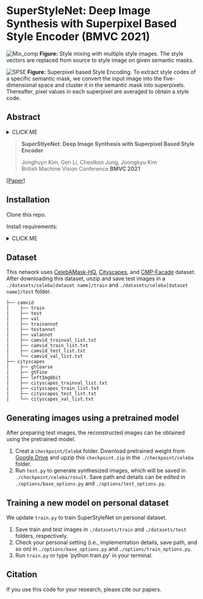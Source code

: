 # SuperStyleNet: Deep Image Synthesis with Superpixel Based Style Encoder (BMVC 2021)

![Mix_comp](https://user-images.githubusercontent.com/42399549/137694588-28f522ee-e9aa-480c-8f85-eba8f1ebe0e6.png)
**Figure:** Style mixing with multiple style images. The style vectors are replaced from source to style image on given semantic masks.

![SPSE](https://user-images.githubusercontent.com/42399549/137692560-ccb7e96e-6b9a-417c-8bbe-97db01205ea2.png)
**Figure:** Superpixel based Style Encoding. To extract style codes of a specific semantic mask, we convert the input image into the five-dimensional space and cluster it in the semantic mask into superpixels. Thereafter, pixel values in each superpixel are averaged to obtain a style code.

## Abstract

<details>
  <summary> CLICK ME </summary>
Existing methods for image synthesis utilized a style encoder based on stacks of convolutions and pooling layers to generate style codes from input images. However, the encoded vectors do not necessarily contain local information of the corresponding images since small-scale objects are tended to "wash away" through such downscaling procedures. In this paper, we propose deep image synthesis with superpixel based style encoder, named as SuperStyleNet. First, we directly extract the style codes from the original image based on superpixels to consider local objects. Second, we recover spatial relationships in vectorized style codes based on graphical analysis. Thus, the proposed network achieves high-quality image synthesis by mapping the style codes into semantic labels. Experimental results show that the proposed method outperforms state-of-the-art ones in terms of visual quality and quantitative measurements. Furthermore, we achieve elaborate spatial style editing by adjusting style codes.
</details>

> **SuperStlyeNet: Deep Image Synthesis with Superpixel Based Style Encoder**
> 
> Jonghuyn Kim, Gen Li, Cheolkon Jung, Joongkyu Kim    
> British Machine Vision Conference **BMVC 2021**

[[Paper](https:)]

## Installation

Clone this repo.

Install requirements:

<details>
  <summary> CLICK ME </summary>
torch==1.2.0
torchvision==0.4.0
easydict
matplotlib
opencv-python
glob3
pillow
dill
dominate>=2.3.1 
scikit-image
QDarkStyle==2.7
qdarkgraystyle==1.0.2
tensorboard==1.14.0
tensorboardX==1.9
tqdm==4.32.1
urllib3==1.25.8
visdom==0.1.8.9
</details>


## Dataset

This network uses [CelebAMask-HQ](https://github.com/switchablenorms/CelebAMask-HQ), [Cityscapes](https://www.cityscapes-dataset.com/), and [CMP-Facade](https://cmp.felk.cvut.cz/~tylecr1/facade/) dataset. After downloading this dataset, unzip and save test images in a `./datasets/celeba[dataset name]/train` and `./datasets/celeba[dataset name]/test` folder. 
```
├── camvid
|    ├── train
|    ├── test
|    ├── val 
|    ├── trainannot
|    ├── testannot
|    ├── valannot
|    ├── camvid_trainval_list.txt
|    ├── camvid_train_list.txt
|    ├── camvid_test_list.txt
|    └── camvid_val_list.txt
├── cityscapes
|    ├── gtCoarse
|    ├── gtFine
|    ├── leftImg8bit
|    ├── cityscapes_trainval_list.txt
|    ├── cityscapes_train_list.txt
|    ├── cityscapes_test_list.txt
|    └── cityscapes_val_list.txt           
```

## Generating images using a pretrained model

After preparing test images, the reconstructed images can be obtained using the pretrained model.

1. Creat a `checkpoint/CelebA` folder. Download pretrained weight from [Google Drive](https://drive.google.com) and upzip this `checkpoint.zip` in the `./checkpoint/celeba` folder.
2. Run `test.py` to generate synthesized images, which will be saved in `./checkpoint/celeba/result`. Save path and details can be edited in `./options/base_options.py` and `./options/test_options.py`.

## Training a new model on personal dataset
We update `train.py` to train SuperStyleNet on personal dataset.

1. Save train and test images in `./datasets/train` and `./datasets/test` folders, respectively.
2. Check your personal setting (i.e., implementation details, save path, and so on) in `./options/base_options.py` and `./options/train_options.py`.
3. Run `train.py` or type 'python train.py' in your terminal.

## Citation
If you use this code for your research, please cite our papers.
